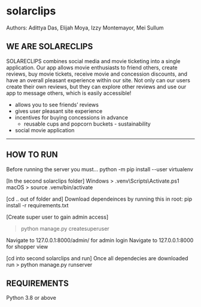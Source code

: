 # solarclips
Authors: Adittya Das, Elijah Moya, Izzy Montemayor, Mei Sullum

WE ARE SOLARECLIPS
------------------
SOLARECLIPS combines social media and movie ticketing into a single application. Our app allows movie enthusiasts to friend others, create reviews, buy movie tickets, receive movie and concession discounts, and have an overall pleasant experience within our site. Not only can our users create their own reviews, but they can explore other reviews and use our app to message others, which is easily accessible!
- allows you to see friends’ reviews
- gives user pleasant site experience
- incentives for buying concessions in advance
    - reusable cups and popcorn buckets - sustainability
- social movie application

------------------
HOW TO RUN
------------------
Before running the server you must...
python -m pip install --user virtualenv 

[In the second solarclips folder]
Windows > .venv\Scripts\Activate.ps1 
macOS > source .venv/bin/activate

[cd .. out of folder and]
Download dependeinces by running this in root:
pip install -r requirements.txt

[Create super user to gain admin access]
> python manage.py createsuperuser

Navigate to 127.0.0.1:8000/admin/ for admin login
Navigate to 127.0.0.1:8000 for shopper view

[cd into second solarclips and run]
Once all dependecies are downloaded run > python manage.py runserver

REQUIREMENTS
------------
Python 3.8 or above
